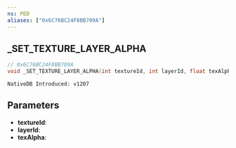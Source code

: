 ```yaml
---
ns: PED
aliases: ["0x6C76BC24F8BB709A"]
---
```

## _SET_TEXTURE_LAYER_ALPHA

```c
// 0x6C76BC24F8BB709A
void _SET_TEXTURE_LAYER_ALPHA(int textureId, int layerId, float texAlpha);
```

```
NativeDB Introduced: v1207
```

## Parameters
* **textureId**:
* **layerId**:
* **texAlpha**:
